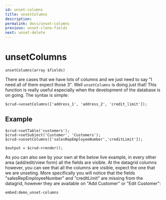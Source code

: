 ```yaml
---
id: unset-columns
title: unsetColumns
description: 
permalink: docs/unset-columns
previous: unset-clone-fields
next: unset-delete
---
```


# unsetColumns

<pre><code class="language-php">unsetColumns(array $fields)</code></pre>
There are cases that we have lots of columns and we just need to say "I need all of them expect those 3". Well <code>unsetColumns</code> is doing just that! This function is really useful especially when the development of the database is on going. The syntax is simple:

<pre><code class="language-php">$crud->unsetColumns(['address_1', 'address_2', 'credit_limit']);</code></pre>

## Example

<pre><code class="language-php">$crud->setTable('customers');
$crud->setSubject('Customer', 'Customers');
$crud->unsetColumns(['salesRepEmployeeNumber','creditLimit']);

$output = $crud->render();</code></pre>

As you can also see by your own at the below live example, in every other area (add/edit/view form) all the fields are visible. At the datagrid columns however, you can see that all the columns are visible, expect the one that we are unseting. More specifically you will notice that the fields "salesRepEmployeeNumber" and "creditLimit" are missing from the datagrid, however they are available on "Add Customer" or "Edit Customer":

`embed:demo_unset-columns`